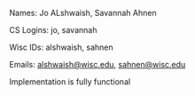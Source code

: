 Names: Jo ALshwaish, Savannah Ahnen

CS Logins: jo, savannah

Wisc IDs: alshwaish, sahnen

Emails: alshwaish@wisc.edu, sahnen@wisc.edu

Implementation is fully functional

